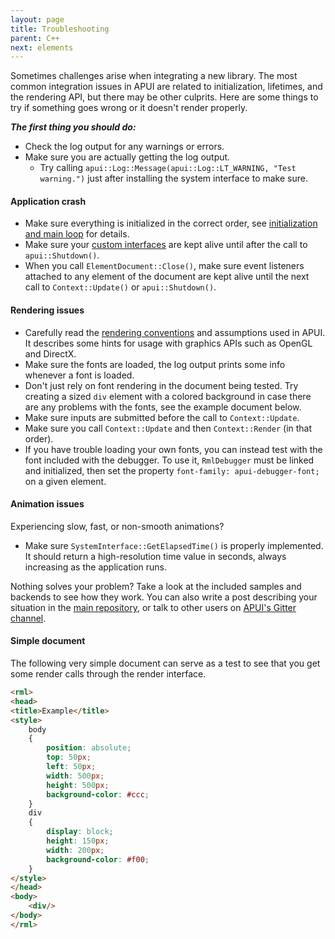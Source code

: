 ```yaml
---
layout: page
title: Troubleshooting
parent: C++
next: elements
---
```


Sometimes challenges arise when integrating a new library. The most common integration issues in APUI are related to initialization, lifetimes, and the rendering API, but there may be other culprits. Here are some things to try if something goes wrong or it doesn't render properly.

***The first thing you should do:***

- Check the log output for any warnings or errors.
- Make sure you are actually getting the log output.
  - Try calling `apui::Log::Message(apui::Log::LT_WARNING, "Test warning.")` just after installing the system interface to make sure.

#### Application crash

- Make sure everything is initialized in the correct order, see [initialization and main loop](main_loop.html) for details.
- Make sure your [custom interfaces](interfaces.html) are kept alive until after the call to `apui::Shutdown()`.
- When you call `ElementDocument::Close()`, make sure event listeners attached to any element of the document are kept alive until the next call to `Context::Update()` or `apui::Shutdown()`.

#### Rendering issues

- Carefully read the [rendering conventions](interfaces/render.html#rendering-conventions) and assumptions used in APUI. It describes some hints for usage with graphics APIs such as OpenGL and DirectX.
- Make sure the fonts are loaded, the log output prints some info whenever a font is loaded.
- Don't just rely on font rendering in the document being tested. Try creating a sized `div` element with a colored background in case there are any problems with the fonts, see the example document below.
- Make sure inputs are submitted before the call to `Context::Update`.
- Make sure you call `Context::Update` and then `Context::Render` (in that order).
- If you have trouble loading your own fonts, you can instead test with the font included with the debugger. To use it, `RmlDebugger` must be linked and initialized, then set the property `font-family: apui-debugger-font;` on a given element.

#### Animation issues

Experiencing slow, fast, or non-smooth animations?

- Make sure `SystemInterface::GetElapsedTime()` is properly implemented. It should return a high-resolution time value in seconds, always increasing as the application runs.

Nothing solves your problem? Take a look at the included samples and backends to see how they work. You can also write a post describing your situation in the [main repository]({{page.lib_site}}), or talk to other users on [APUI's Gitter channel](https://gitter.im/APUI/community).


#### Simple document

The following very simple document can serve as a test to see that you get some render calls through the render interface.

```html
<rml>
<head>
<title>Example</title>
<style>
	body
	{
		position: absolute;
		top: 50px;
		left: 50px;
		width: 500px;
		height: 500px;
		background-color: #ccc;
	}
	div
	{
		display: block;
		height: 150px;
		width: 200px; 
		background-color: #f00;
	}
</style>
</head>
<body>
	<div/>
</body>
</rml>
```

